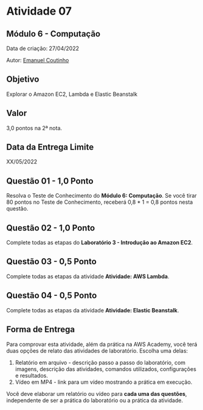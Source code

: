 # Atividade 07

## Módulo 6 - Computação

Data de criação: 27/04/2022

Autor: [Emanuel Coutinho](https://github.com/emanuelcoutinho)

## Objetivo
Explorar o Amazon EC2, Lambda e Elastic Beanstalk

## Valor
3,0 pontos na 2ª nota.

## Data da Entrega Limite
XX/05/2022

## Questão 01 - 1,0 Ponto
Resolva o Teste de Conhecimento do **Módulo 6: Computação**. Se você tirar 80 pontos no Teste de Conhecimento, receberá 0,8 * 1 = 0,8 pontos nesta questão.

## Questão 02 - 1,0 Ponto
Complete todas as etapas do **Laboratório 3 - Introdução ao Amazon EC2**.

## Questão 03 - 0,5 Ponto

Complete todas as etapas da atividade **Atividade: AWS Lambda**.

## Questão 04 - 0,5 Ponto

Complete todas as etapas da atividade **Atividade: Elastic Beanstalk**.

## Forma de Entrega

Para comprovar esta atividade, além da prática na AWS Academy, você terá duas opções de relato das atividades de laboratório. Escolha uma delas:

1. Relatório em arquivo - descrição passo a passo do laboratório, com imagens, descrição das atividades, comandos utilizados, configurações e resultados.
2. Vídeo em MP4 - link para um vídeo mostrando a prática em execução.

Você deve elaborar um relatório ou vídeo para **cada uma das questões**, independente de ser a prática do laboratório ou a prática da atividade.